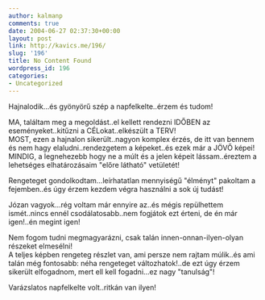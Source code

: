 ```yaml
---
author: kalmanp
comments: true
date: 2004-06-27 02:37:30+00:00
layout: post
link: http://kavics.me/196/
slug: '196'
title: No Content Found
wordpress_id: 196
categories:
- Uncategorized
---
```


Hajnalodik...és gyönyörű szép a napfelkelte..érzem és tudom!




MA, találtam meg a megoldást..el kellett rendezni IDŐBEN az eseményeket..kitűzni a CÉLokat..elkészült a TERV!  
MOST, ezen a hajnalon sikerült..nagyon komplex érzés, de itt van bennem és nem hagy elaludni..rendezgetem a képeket..és ezek már a JÖVŐ képei!  
MINDIG, a legnehezebb hogy ne a múlt és a jelen képeit lássam..éreztem a lehetséges elhatározásaim "előre látható" vetületét!




Rengeteget gondolkodtam...leírhatatlan mennyiségű "élményt" pakoltam a fejemben..és úgy érzem kezdem végra használni a sok új tudást!




Józan vagyok...rég voltam már ennyire az..és mégis repülhettem ismét..nincs ennél csodálatosabb..nem fogjátok ezt érteni, de én már igen!..én megint igen!




Nem fogom tudni megmagyarázni, csak talán innen-onnan-ilyen-olyan részeket elmesélni!  
A teljes képben rengeteg részlet van, ami persze nem rajtam múlik..és ami talán még fontosabb: néha rengeteget változhatok!..de ezt úgy érzem sikerült elfogadnom, mert ell kell fogadni...ez nagy "tanulság"!




Varázslatos napfelkelte volt..ritkán van ilyen!
